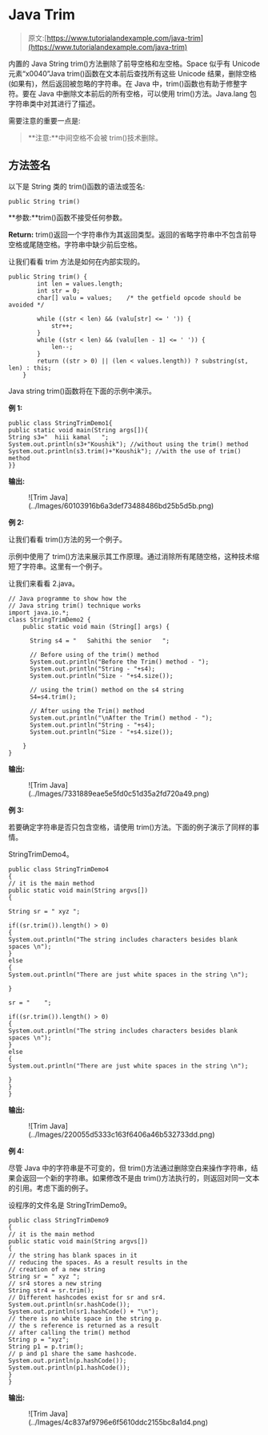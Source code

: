 # Java Trim

> 原文:[https://www.tutorialandexample.com/java-trim](https://www.tutorialandexample.com/java-trim)

内置的 Java String trim()方法删除了前导空格和左空格。Space 似乎有 Unicode 元素“x0040”Java trim()函数在文本前后查找所有这些 Unicode 结果，删除空格(如果有)，然后返回被忽略的字符串。在 Java 中，trim()函数也有助于修整字符。要在 Java 中删除文本前后的所有空格，可以使用 trim()方法。Java.lang 包字符串类中对其进行了描述。

需要注意的重要一点是:

> **注意:**中间空格不会被 trim()技术删除。

## 方法签名

以下是 String 类的 trim()函数的语法或签名:

```
public String trim() 
```

**参数:**trim()函数不接受任何参数。

**Return:** trim()返回一个字符串作为其返回类型。返回的省略字符串中不包含前导空格或尾随空格。字符串中缺少前后空格。

让我们看看 trim 方法是如何在内部实现的。

```
public String trim() {    
        int len = values.length;    
        int str = 0;    
        char[] valu = values;    /* the getfield opcode should be avoided */    

        while ((str < len) && (valu[str] <= ' ')) {    
            str++;    
        }    
        while ((str < len) && (valu[len - 1] <= ' ')) {    
            len--;    
        }    
        return ((str > 0) || (len < values.length)) ? substring(st, len) : this;    
    } 
```

Java string trim()函数将在下面的示例中演示。

**例 1:**

```
public class StringTrimDemo1{  
public static void main(String args[]){  
String s3="  hiii kamal   ";  
System.out.println(s3+"Koushik"); //without using the trim() method 
System.out.println(s3.trim()+"Koushik"); //with the use of trim() method  
}} 
```

**输出:**

<figure class="wp-block-image">![Trim Java](../Images/60103916b6a3def73488486bd25b5d5b.png)</figure>

**例 2:**

让我们看看 trim()方法的另一个例子。

示例中使用了 trim()方法来展示其工作原理。通过消除所有尾随空格，这种技术缩短了字符串。这里有一个例子。

让我们来看看 2.java。

```
// Java programme to show how the 
// Java string trim() technique works
import java.io.*;
class StringTrimDemo2 {
    public static void main (String[] args) {

      String s4 = "   Sahithi the senior   ";

      // Before using of the trim() method
      System.out.println("Before the Trim() method - ");
      System.out.println("String - "+s4);
      System.out.println("Size - "+s4.size());

      // using the trim() method on the s4 string
      S4=s4.trim();

      // After using the Trim() method
      System.out.println("\nAfter the Trim() method - ");
      System.out.println("String - "+s4);
      System.out.println("Size - "+s4.size());

    }
}
```

**输出:**

<figure class="wp-block-image">![Trim Java](../Images/7331889eae5e5fd0c51d35a2fd720a49.png)</figure>

**例 3:**

若要确定字符串是否只包含空格，请使用 trim()方法。下面的例子演示了同样的事情。

StringTrimDemo4。

```
public class StringTrimDemo4  
{  
// it is the main method  
public static void main(String argvs[])  
{  

String sr = " xyz ";  

if((sr.trim()).length() > 0)  
{  
System.out.println("The string includes characters besides blank spaces \n");  
}  
else  
{  
System.out.println("There are just white spaces in the string \n");     
}  

sr = "    ";  

if((sr.trim()).length() > 0)  
{  
System.out.println("The string includes characters besides blank spaces \n");  
}  
else  
{  
System.out.println("There are just white spaces in the string \n");     
}   
}  
} 
```

**输出:**

<figure class="wp-block-image">![Trim Java](../Images/220055d5333c163f6406a46b532733dd.png)</figure>

**例 4:**

尽管 Java 中的字符串是不可变的，但 trim()方法通过删除空白来操作字符串，结果会返回一个新的字符串。如果修改不是由 trim()方法执行的，则返回对同一文本的引用。考虑下面的例子。

设程序的文件名是 StringTrimDemo9。

```
public class StringTrimDemo9  
{  
// it is the main method  
public static void main(String argvs[])  
{  
// the string has blank spaces in it
// reducing the spaces. As a result results in the
// creation of a new string
String sr = " xyz ";    
// sr4 stores a new string   
String str4 = sr.trim();  
// Different hashcodes exist for sr and sr4.
System.out.println(sr.hashCode());  
System.out.println(sr1.hashCode() + "\n");  
// there is no white space in the string p.
// the s reference is returned as a result
// after calling the trim() method
String p = "xyz";  
String p1 = p.trim();  
// p and p1 share the same hashcode.
System.out.println(p.hashCode());  
System.out.println(p1.hashCode());  
}  
} 
```

**输出:**

<figure class="wp-block-image">![Trim Java](../Images/4c837af9796e6f5610ddc2155bc8a1d4.png)</figure>